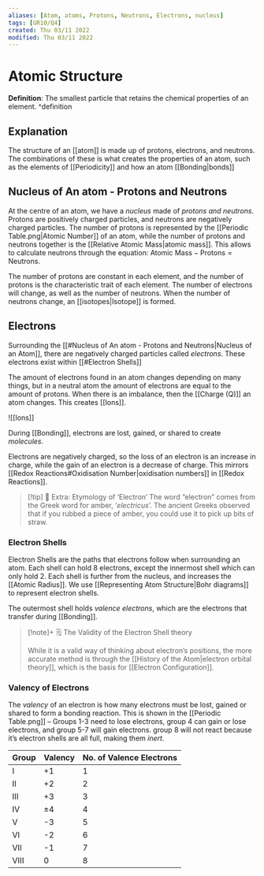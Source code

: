```yaml
---
aliases: [Atom, atoms, Protons, Neutrons, Electrons, nucleus]
tags: [GR10/Q4]
created: Thu 03/11 2022
modified: Thu 03/11 2022
---
```

# Atomic Structure
**Definition**: The smallest particle that retains the chemical properties of an element. ^definition

## Explanation
The structure of an [[atom]] is made up of protons, electrons, and neutrons. The combinations of these is what creates the properties of an atom, such as the elements of [[Periodicity]] and how an atom [[Bonding|bonds]]

## Nucleus of An atom - Protons and Neutrons
At the centre of an atom, we have a *nucleus* made of *protons and neutrons*. Protons are positively charged particles, and neutrons are negatively charged particles. The number of protons is represented by the [[Periodic Table.png|Atomic Number]] of an atom, while the number of protons and neutrons together is the [[Relative Atomic Mass|atomic mass]]. This allows to calculate neutrons through the equation: $\textrm{Atomic Mass} - \textrm{Protons} = \textrm{Neutrons}$. 

The number of protons are constant in each element, and the number of protons is the characteristic trait of each element. The number of electrons will change, as well as the number of neutrons. When the number of neutrons change, an [[isotopes|Isotope]] is formed.

## Electrons
Surrounding the [[#Nucleus of An atom - Protons and Neutrons|Nucleus of an Atom]], there are negatively charged particles called *electrons*. These electrons exist within [[#Electron Shells]]

The amount of electrons found in an atom changes depending on many things, but in a neutral atom the amount of electrons are equal to the amount of protons. When there is an imbalance, then the [[Charge (Q)]] an atom changes. This creates [[Ions]]. 

![[Ions]]

During [[Bonding]], electrons are lost, gained, or shared to create *molecules*.
   
Electrons are negatively charged, so the loss of an electron is an increase in charge, while the gain of an electron is a decrease of charge. This mirrors [[Redox Reactions#Oxidisation Number|oxidisation numbers]] in [[Redox Reactions]]. 

> [!tip] :star_struck:  Extra: Etymology of ‘Electron’
> The word “electron” comes from the Greek word for amber, ‘*electricus*’. The ancient Greeks observed that if you rubbed a piece of amber, you could use it to pick up bits of straw.

### Electron Shells
Electron Shells are the paths that electrons follow when surrounding an atom. Each shell can hold 8 electrons, except the innermost shell which can only hold 2. Each shell is further from the nucleus, and increases the [[Atomic Radius]]. We use [[Representing Atom Structure|Bohr diagrams]] to represent electron shells.

The outermost shell holds *valence electrons*, which are the electrons that transfer during [[Bonding]]. 

> [!note]+ :spiral_notepad: The Validity of the Electron Shell theory
> 
> While it is a valid way of thinking about electron’s positions, the more accurate method is through the [[History of the Atom|electron orbital theory]], which is the basis for [[Electron Configuration]]. 

### Valency of Electrons
The *valency* of an electron is how many electrons must be lost, gained or shared to form a bonding reaction. This is shown in the [[Periodic Table.png]] – Groups 1-3 need to lose electrons, group 4 can gain or lose electrons, and group 5-7 will gain electrons. group 8 will not react because it’s electron shells are all full, making them *inert*. 

| Group | Valency | No. of Valence Electrons |
| ----- | ------- | ------------------------ |
| I     | +1      | 1                        |
| II    | +2      | 2                        |
| III   | +3      | 3                        |
| IV    | ±4      | 4                        |
| V     | -3      | 5                        |
| VI    | -2      | 6                        |
| VII   | -1      | 7                        |
| VIII  | 0       | 8                         |
